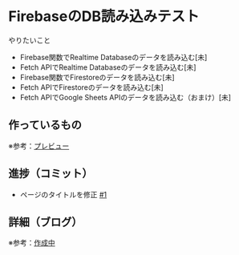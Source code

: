 # FirebaseのDB読み込みテスト

やりたいこと
* Firebase関数でRealtime Databaseのデータを読み込む[未]
* Fetch APIでRealtime Databaseのデータを読み込む[未]
* Firebase関数でFirestoreのデータを読み込む[未]
* Fetch APIでFirestoreのデータを読み込む[未]
* Fetch APIでGoogle Sheets APIのデータを読み込む（おまけ）[未]


## 作っているもの

※参考：[プレビュー](https://firebase-test-ryo-i.vercel.app)

## 進捗（コミット）

- ページのタイトルを修正 [#1](https://github.com/ryo-i/firebase-test/issues/1)

## 詳細（ブログ）

※参考：[作成中]()